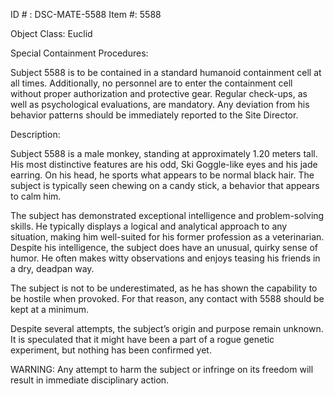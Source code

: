 ID # : DSC-MATE-5588
Item #: 5588

Object Class: Euclid

Special Containment Procedures:

Subject 5588 is to be contained in a standard humanoid containment cell at all times. Additionally, no personnel are to enter the containment cell without proper authorization and protective gear. Regular check-ups, as well as psychological evaluations, are mandatory. Any deviation from his behavior patterns should be immediately reported to the Site Director.

Description:

Subject 5588 is a male monkey, standing at approximately 1.20 meters tall. His most distinctive features are his odd, Ski Goggle-like eyes and his jade earring. On his head, he sports what appears to be normal black hair. The subject is typically seen chewing on a candy stick, a behavior that appears to calm him.

The subject has demonstrated exceptional intelligence and problem-solving skills. He typically displays a logical and analytical approach to any situation, making him well-suited for his former profession as a veterinarian. Despite his intelligence, the subject does have an unusual, quirky sense of humor. He often makes witty observations and enjoys teasing his friends in a dry, deadpan way.

The subject is not to be underestimated, as he has shown the capability to be hostile when provoked. For that reason, any contact with 5588 should be kept at a minimum. 

Despite several attempts, the subject’s origin and purpose remain unknown. It is speculated that it might have been a part of a rogue genetic experiment, but nothing has been confirmed yet.

WARNING: Any attempt to harm the subject or infringe on its freedom will result in immediate disciplinary action.